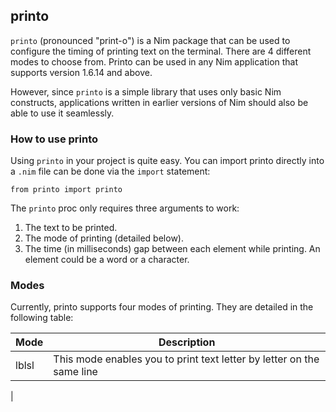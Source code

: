 ## printo

`printo` (pronounced "print-o") is a Nim package that can be used to configure the timing of printing text on the terminal. There are 4 different modes to choose from. Printo can be used in any Nim application that supports version 1.6.14 and above.

However, since `printo` is a simple library that uses only basic Nim constructs, applications written in earlier versions of Nim should also be able to use it seamlessly.

### How to use printo
Using `printo` in your project is quite easy. You can import printo directly into a `.nim` file can be done via the `import` statement:
```
from printo import printo
```

The `printo` proc only requires three arguments to work:

1. The text to be printed.
2. The mode of printing (detailed below).
3. The time (in milliseconds) gap between each element while printing. An element could be a word or a character.

### Modes
Currently, printo supports four modes of printing. They are detailed in the following table:

|    Mode    |    Description                                                   |
|------------|------------------------------------------------------------------|
|  lblsl     | This mode enables you to print text letter by letter on the same line|
|  